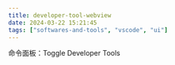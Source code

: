 ```yaml
---
title: developer-tool-webview
date: 2024-03-22 15:21:45
tags: ["softwares-and-tools", "vscode", "ui"]
---
```

命令面板：Toggle Developer Tools

